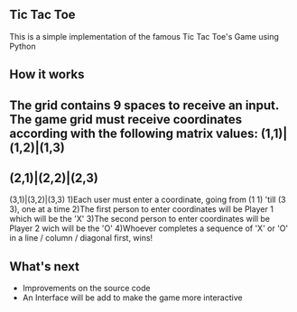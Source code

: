 ## Tic Tac Toe
This is a simple implementation of the famous Tic Tac Toe's Game using Python

## How it works
The grid contains 9 spaces to receive an input. The game grid must receive coordinates according with the following matrix values:
(1,1)|(1,2)|(1,3)
-----------------
(2,1)|(2,2)|(2,3)
-----------------
(3,1)|(3,2)|(3,3)
1)Each user must enter a coordinate, going from (1 1) 'till (3 3), one at a time
2)The first person to enter coordinates will be Player 1 which will be the 'X'
3)The second person to enter coordinates will be Player 2 wich will be the 'O'
4)Whoever completes a sequence of 'X' or 'O' in a line / column / diagonal first, wins!


## What's next
- Improvements  on the source code
- An Interface will be add to make the game more interactive
